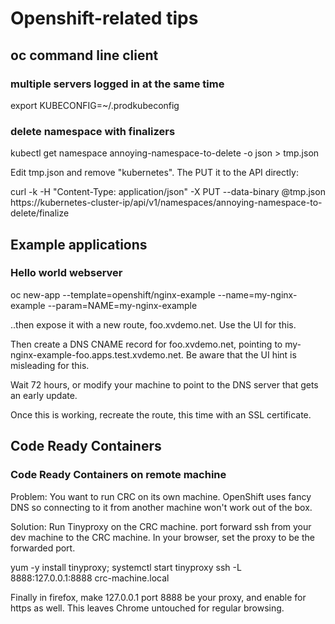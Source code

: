 # Openshift-related tips

## oc command line client

### multiple servers logged in at the same time

export KUBECONFIG=~/.prodkubeconfig

### delete namespace with finalizers

kubectl get namespace annoying-namespace-to-delete -o json > tmp.json

Edit tmp.json and remove "kubernetes".  The PUT it to the API directly:

curl -k -H "Content-Type: application/json" -X PUT --data-binary @tmp.json https://kubernetes-cluster-ip/api/v1/namespaces/annoying-namespace-to-delete/finalize

## Example applications

### Hello world webserver

oc new-app --template=openshift/nginx-example --name=my-nginx-example --param=NAME=my-nginx-example

..then expose it with a new route, foo.xvdemo.net.  Use the UI for this.

Then create a DNS CNAME record for foo.xvdemo.net, pointing to my-nginx-example-foo.apps.test.xvdemo.net.
Be aware that the UI hint is misleading for this.

Wait 72 hours, or modify your machine to point to the DNS server that gets an early update.

Once this is working, recreate the route, this time with an SSL certificate.

## Code Ready Containers

### Code Ready Containers on remote machine

Problem: You want to run CRC on its own machine.  OpenShift uses fancy DNS so connecting to it from
another machine won't work out of the box.

Solution: Run Tinyproxy on the CRC machine.  port forward ssh from your dev machine to the CRC machine.
In your browser, set the proxy to be the forwarded port.

yum -y install tinyproxy; systemctl start tinyproxy
ssh -L 8888:127.0.0.1:8888 crc-machine.local

Finally in firefox, make 127.0.0.1 port 8888 be your proxy, and enable for https as well.  This leaves
Chrome untouched for regular browsing.


